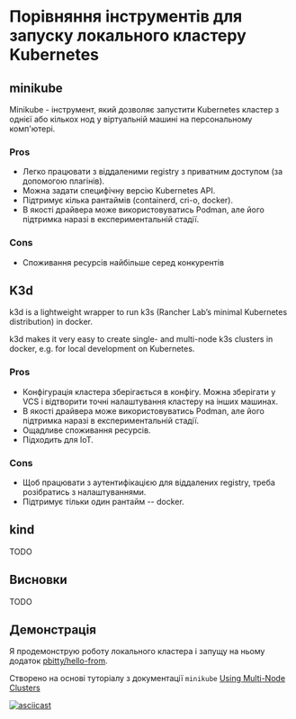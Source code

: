 # Порівняння інструментів для запуску локального кластеру Kubernetes

## minikube
Minikube - інструмент, який дозволяє запустити Kubernetes кластер з однієї або кількох нод у віртуальній машині на персональному комп'ютері.


### Pros
- Легко працювати з віддаленими registry з приватним доступом (за допомогою плагінів).
- Можна задати специфічну версію Kubernetes API.
- Підтримує кілька рантаймів (containerd, cri-o, docker).
- В якості драйвера може використовуватись Podman, але його підтримка наразі в експериментальній стадії.

### Cons
- Споживання ресурсів найбільше серед конкурентів


## K3d
k3d is a lightweight wrapper to run k3s (Rancher Lab’s minimal Kubernetes distribution) in docker.

k3d makes it very easy to create single- and multi-node k3s clusters in docker, e.g. for local development on Kubernetes.


### Pros
- Конфігурація кластера зберігається в конфігу. Можна зберігати у VCS і відтворити точні налаштування кластеру на інших машинах.
- В якості драйвера може використовуватись Podman, але його підтримка наразі в експериментальній стадії.
- Ощадливе споживання ресурсів.
- Підходить для IoT.

### Cons
- Щоб працювати з аутентифікацією для віддалених registry, треба розібратись з налаштуваннями.
- Підтримує тільки один рантайм -- docker.

## kind
TODO

## Висновки
TODO

## Демонстрація

Я продемонструю роботу локального кластера і запущу на ньому додаток [pbitty/hello-from](https://hub.docker.com/r/pbitty/hello-from).

Створено на основі туторіалу з документації `minikube` [Using Multi-Node Clusters](https://minikube.sigs.k8s.io/docs/tutorials/multi_node/)

[![asciicast](https://asciinema.org/a/j98S4TD9TP19ceXXhX4y38h7e.svg)](https://asciinema.org/a/j98S4TD9TP19ceXXhX4y38h7e)
